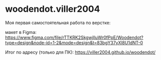 # woodendot.viller2004

Моя первая самостоятельная работа по верстке:

макет в Figma: https://www.figma.com/file/rTTKRK2SkgwjlluWr0fPpE/Woodendot?type=design&node-id=1-2&mode=design&t=83bgY37yXl8U1dNT-0

Итог по адресу (только для ПК): https://viller2004.github.io/woodendot/
